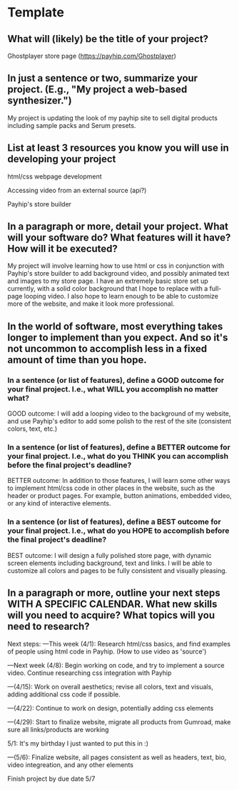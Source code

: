 # Template

## What will (likely) be the title of your project?

Ghostplayer store page (https://payhip.com/Ghostplayer)

## In just a sentence or two, summarize your project. (E.g., "My project a web-based synthesizer.")

My project is updating the look of my payhip site to sell digital products including sample packs and Serum presets.

## List at least 3 resources you know you will use in developing your project

html/css webpage development

Accessing video from an external source (api?)

Payhip's store builder

## In a paragraph or more, detail your project. What will your software do? What features will it have? How will it be executed?

My project will involve learning how to use html or css in conjunction with Payhip's store builder to add background video, and possibly animated text and images to my store page. I have an extremely basic store set up currently, with a solid color background that I hope to replace with a full-page looping video. I also hope to learn enough to be able to customize more of the website, and make it look more professional.

## In the world of software, most everything takes longer to implement than you expect. And so it's not uncommon to accomplish less in a fixed amount of time than you hope.

### In a sentence (or list of features), define a GOOD outcome for your final project. I.e., what WILL you accomplish no matter what?

GOOD outcome: I will add a looping video to the background of my website, and use Payhip's editor to add some polish to the rest of the site (consistent colors, text, etc.)

### In a sentence (or list of features), define a BETTER outcome for your final project. I.e., what do you THINK you can accomplish before the final project's deadline?

BETTER outcome: In addition to those features, I will learn some other ways to implement html/css code in other places in the website, such as the header or product pages. For example, button animations, embedded video, or any kind of interactive elements.

### In a sentence (or list of features), define a BEST outcome for your final project. I.e., what do you HOPE to accomplish before the final project's deadline?

BEST outcome: I will design a fully polished store page, with dynamic screen elements including background, text and links. I will be able to customize all colors and pages to be fully consistent and visually pleasing.

## In a paragraph or more, outline your next steps WITH A SPECIFIC CALENDAR. What new skills will you need to acquire? What topics will you need to research?

Next steps:
—This week (4/1): Research html/css basics, and find examples of people using html code in Payhip. (How to use video as 'source')

—Next week (4/8): Begin working on code, and try to implement a source video. Continue researching css integration with Payhip

—(4/15): Work on overall aesthetics; revise all colors, text and visuals, adding additional css code if possible.

—(4/22): Continue to work on design, potentially adding css elements

—(4/29): Start to finalize website, migrate all products from Gumroad, make sure all links/products are working

5/1: It's my birthday I just wanted to put this in :)

—(5/6): Finalize website, all pages consistent as well as headers, text, bio, video integreation, and any other elements

Finish project by due date 5/7
